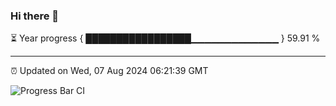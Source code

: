 ### Hi there 👋

⏳ Year progress { █████████████████▁▁▁▁▁▁▁▁▁▁▁▁▁ } 59.91 %

---

⏰ Updated on Wed, 07 Aug 2024 06:21:39 GMT

![Progress Bar CI](https://github.com/liununu/liununu/workflows/Progress%20Bar%20CI/badge.svg)
